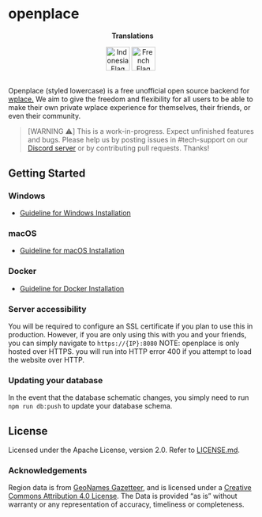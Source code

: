 # openplace

<p align="center"><strong>Translations</strong></p>
<p align="center">
    <a href="../translations/id/README.md"><img src="https://flagcdn.com/256x192/id.png" width="48" alt="Indonesia Flag"></a>
    <a href="translations/fr/LISEZMOI.md"><img src="https://flagcdn.com/256x192/fr.png" width="48" alt="French Flag"></a>
  &nbsp;

## 

Openplace (styled lowercase) is a free unofficial open source backend for [wplace.](https://wplace.live) We aim to give the freedom and flexibility for all users to be able to make their own private wplace experience for themselves, their friends, or even their community.

> [WARNING ⚠️]
> This is a work-in-progress. Expect unfinished features and bugs. Please help us by posting issues in #tech-support on our [Discord server](https://discord.gg/ZRC4DnP9Z2) or by contributing pull requests. Thanks!

## Getting Started

### Windows

- [Guideline for Windows Installation](translations/en/SETUP_WINDOWS.md)

### macOS

- [Guideline for macOS Installation](translations/en/SETUP_MACOS.md)

### Docker

- [Guideline for Docker Installation](translations/en/SETUP_DOCKER.md)


### Server accessibility
You will be required to configure an SSL certificate if you plan to use this in production. However, if you are only using this with you and your friends, you can simply navigate to `https://{IP}:8080` NOTE: openplace is only hosted over HTTPS. you will run into HTTP error 400 if you attempt to load the website over HTTP.

### Updating your database
In the event that the database schematic changes, you simply need to run `npm run db:push` to update your database schema.

## License
Licensed under the Apache License, version 2.0. Refer to [LICENSE.md](https://github.com/openplaceteam/openplace/blob/main/LICENSE.md).

### Acknowledgements
Region data is from [GeoNames Gazetteer](https://download.geonames.org/export/dump/), and is licensed under a [Creative Commons Attribution 4.0 License](https://creativecommons.org/licenses/by/4.0/). The Data is provided “as is” without warranty or any representation of accuracy, timeliness or completeness.